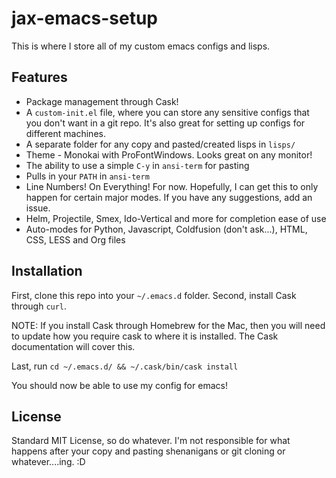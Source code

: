 # jax-emacs-setup
This is where I store all of my custom emacs configs and lisps.

## Features

* Package management through Cask!
* A `custom-init.el` file, where you can store any sensitive configs that you
don't want in a git repo. It's also great for setting up configs for different
machines.
* A separate folder for any copy and pasted/created lisps in `lisps/`
* Theme - Monokai with ProFontWindows. Looks great on any monitor!
* The ability to use a simple `C-y` in `ansi-term` for pasting
* Pulls in your `PATH` in `ansi-term`
* Line Numbers! On Everything! For now. Hopefully, I can get this to only happen
for certain major modes. If you have any suggestions, add an issue.
* Helm, Projectile, Smex, Ido-Vertical and more for completion ease of use
* Auto-modes for Python, Javascript, Coldfusion (don't ask...), HTML, CSS, LESS and Org files

## Installation
First, clone this repo into your `~/.emacs.d` folder.
Second, install Cask through `curl`.

NOTE: If you install Cask through Homebrew for the Mac, then you will need to update how you require cask to where it is installed. The Cask documentation will cover this.

Last, run `cd ~/.emacs.d/ && ~/.cask/bin/cask install`

You should now be able to use my config for emacs!

## License
Standard MIT License, so do whatever. I'm not responsible for what happens
after your copy and pasting shenanigans or git cloning or whatever....ing. :D
